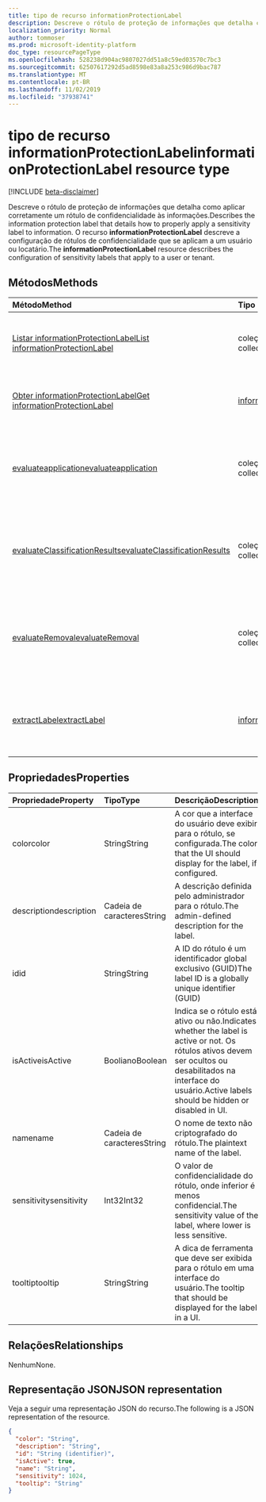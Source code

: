 ```yaml
---
title: tipo de recurso informationProtectionLabel
description: Descreve o rótulo de proteção de informações que detalha como aplicar corretamente um rótulo de confidencialidade às informações.
localization_priority: Normal
author: tommoser
ms.prod: microsoft-identity-platform
doc_type: resourcePageType
ms.openlocfilehash: 528238d904ac9807027dd51a8c59ed03570c7bc3
ms.sourcegitcommit: 62507617292d5ad8598e83a8a253c986d9bac787
ms.translationtype: MT
ms.contentlocale: pt-BR
ms.lasthandoff: 11/02/2019
ms.locfileid: "37938741"
---
```

# <a name="informationprotectionlabel-resource-type"></a><span data-ttu-id="5b339-103">tipo de recurso informationProtectionLabel</span><span class="sxs-lookup"><span data-stu-id="5b339-103">informationProtectionLabel resource type</span></span>

[!INCLUDE [beta-disclaimer](../../includes/beta-disclaimer.md)]

<span data-ttu-id="5b339-104">Descreve o rótulo de proteção de informações que detalha como aplicar corretamente um rótulo de confidencialidade às informações.</span><span class="sxs-lookup"><span data-stu-id="5b339-104">Describes the information protection label that details how to properly apply a sensitivity label to information.</span></span> <span data-ttu-id="5b339-105">O recurso **informationProtectionLabel** descreve a configuração de rótulos de confidencialidade que se aplicam a um usuário ou locatário.</span><span class="sxs-lookup"><span data-stu-id="5b339-105">The **informationProtectionLabel** resource describes the configuration of sensitivity labels that apply to a user or tenant.</span></span>  

## <a name="methods"></a><span data-ttu-id="5b339-106">Métodos</span><span class="sxs-lookup"><span data-stu-id="5b339-106">Methods</span></span>

| <span data-ttu-id="5b339-107">Método</span><span class="sxs-lookup"><span data-stu-id="5b339-107">Method</span></span>                                                                                              | <span data-ttu-id="5b339-108">Tipo de retorno</span><span class="sxs-lookup"><span data-stu-id="5b339-108">Return Type</span></span>                                                               | <span data-ttu-id="5b339-109">Descrição</span><span class="sxs-lookup"><span data-stu-id="5b339-109">Description</span></span>                                                                                                                                                            |
| :-------------------------------------------------------------------------------------------------- | :------------------------------------------------------------------------ | :--------------------------------------------------------------------------------------------------------------------------------------------------------------------- |
| [<span data-ttu-id="5b339-110">Listar informationProtectionLabel</span><span class="sxs-lookup"><span data-stu-id="5b339-110">List informationProtectionLabel</span></span>](../api/informationprotectionpolicy-list-labels.md)                | <span data-ttu-id="5b339-111">coleção [informationProtectionLabel](informationprotectionlabel.md)</span><span class="sxs-lookup"><span data-stu-id="5b339-111">[informationProtectionLabel](informationprotectionlabel.md) collection</span></span> | <span data-ttu-id="5b339-112">Listar todos os rótulos de proteção de informações configurados para um usuário ou locatário.</span><span class="sxs-lookup"><span data-stu-id="5b339-112">List all configured information protection labels for a user or tenant.</span></span>                                                                                                |
| [<span data-ttu-id="5b339-113">Obter informationProtectionLabel</span><span class="sxs-lookup"><span data-stu-id="5b339-113">Get informationProtectionLabel</span></span>](../api/informationprotectionlabel-get.md)                          | [<span data-ttu-id="5b339-114">informationProtectionLabel</span><span class="sxs-lookup"><span data-stu-id="5b339-114">informationProtectionLabel</span></span>](informationprotectionlabel.md)               | <span data-ttu-id="5b339-115">Dada uma ID de etiqueta específica, retorne o **informationProtectionLabel**.</span><span class="sxs-lookup"><span data-stu-id="5b339-115">Given a specific label ID, return the **informationProtectionLabel**.</span></span>                                                                                                  |
| [<span data-ttu-id="5b339-116">evaluateapplication</span><span class="sxs-lookup"><span data-stu-id="5b339-116">evaluateapplication</span></span>](../api/informationprotectionlabel-evaluateapplication.md)                     | <span data-ttu-id="5b339-117">coleção [informationProtectionAction](informationprotectionaction.md)</span><span class="sxs-lookup"><span data-stu-id="5b339-117">[informationProtectionAction](informationprotectionaction.md) collection</span></span>  | <span data-ttu-id="5b339-118">Dada uma entrada de [contentInfo](contentinfo.md) e [labelingOptions](labelingoptions.md), COMPUTE o conjunto de ações necessárias para aplicar o rótulo.</span><span class="sxs-lookup"><span data-stu-id="5b339-118">Given an input of [contentInfo](contentinfo.md) and [labelingOptions](labelingoptions.md), compute the set of actions require to apply the label.</span></span>                      |
| [<span data-ttu-id="5b339-119">evaluateClassificationResults</span><span class="sxs-lookup"><span data-stu-id="5b339-119">evaluateClassificationResults</span></span>](../api/informationprotectionlabel-evaluateclassificationresults.md) | <span data-ttu-id="5b339-120">coleção [informationProtectionAction](informationprotectionaction.md)</span><span class="sxs-lookup"><span data-stu-id="5b339-120">[informationProtectionAction](informationprotectionaction.md) collection</span></span>  | <span data-ttu-id="5b339-121">Dada uma entrada de [contentInfo](contentinfo.md) e resultados de classificação, COMPUTE o conjunto de ações necessárias para aplicar o rótulo.</span><span class="sxs-lookup"><span data-stu-id="5b339-121">Given an input of [contentInfo](contentinfo.md) and classification results, compute the set of actions require to apply the label.</span></span>                                  |
| [<span data-ttu-id="5b339-122">evaluateRemoval</span><span class="sxs-lookup"><span data-stu-id="5b339-122">evaluateRemoval</span></span>](../api/informationprotectionlabel-evaluateremoval.md)                             | <span data-ttu-id="5b339-123">coleção [informationProtectionAction](informationprotectionaction.md)</span><span class="sxs-lookup"><span data-stu-id="5b339-123">[informationProtectionAction](informationprotectionaction.md) collection</span></span>  | <span data-ttu-id="5b339-124">Dada uma entrada de [contentInfo](contentinfo.md) e [downgradeJustification](downgradejustification.md), calcule as ações que devem ser executadas para remover o rótulo.</span><span class="sxs-lookup"><span data-stu-id="5b339-124">Given an input of [contentInfo](contentinfo.md) and [downgradeJustification](downgradejustification.md), compute the actions that should be taken to remove the label.</span></span> |
| [<span data-ttu-id="5b339-125">extractLabel</span><span class="sxs-lookup"><span data-stu-id="5b339-125">extractLabel</span></span>](../api/informationprotectionlabel-extractlabel.md)                                   | [<span data-ttu-id="5b339-126">informationProtectionContentLabel</span><span class="sxs-lookup"><span data-stu-id="5b339-126">informationProtectionContentLabel</span></span>](informationprotectioncontentlabel.md) | <span data-ttu-id="5b339-127">Dada uma entrada de [contentInfo](contentinfo.md), detalhes de retorno no [informationProtectionLabel](informationprotectionlabel.md) que os metadados representam.</span><span class="sxs-lookup"><span data-stu-id="5b339-127">Given an input of [contentInfo](contentinfo.md), return details on the [informationProtectionLabel](informationprotectionlabel.md) that the metadata represents.</span></span>       |

## <a name="properties"></a><span data-ttu-id="5b339-128">Propriedades</span><span class="sxs-lookup"><span data-stu-id="5b339-128">Properties</span></span>

| <span data-ttu-id="5b339-129">Propriedade</span><span class="sxs-lookup"><span data-stu-id="5b339-129">Property</span></span>    | <span data-ttu-id="5b339-130">Tipo</span><span class="sxs-lookup"><span data-stu-id="5b339-130">Type</span></span>    | <span data-ttu-id="5b339-131">Descrição</span><span class="sxs-lookup"><span data-stu-id="5b339-131">Description</span></span>                                                                                     |
| :---------- | :------ | :---------------------------------------------------------------------------------------------- |
| <span data-ttu-id="5b339-132">color</span><span class="sxs-lookup"><span data-stu-id="5b339-132">color</span></span>       | <span data-ttu-id="5b339-133">String</span><span class="sxs-lookup"><span data-stu-id="5b339-133">String</span></span>  | <span data-ttu-id="5b339-134">A cor que a interface do usuário deve exibir para o rótulo, se configurada.</span><span class="sxs-lookup"><span data-stu-id="5b339-134">The color that the UI should display for the label, if configured.</span></span>                              |
| <span data-ttu-id="5b339-135">description</span><span class="sxs-lookup"><span data-stu-id="5b339-135">description</span></span> | <span data-ttu-id="5b339-136">Cadeia de caracteres</span><span class="sxs-lookup"><span data-stu-id="5b339-136">String</span></span>  | <span data-ttu-id="5b339-137">A descrição definida pelo administrador para o rótulo.</span><span class="sxs-lookup"><span data-stu-id="5b339-137">The admin-defined description for the label.</span></span>                                                    |
| <span data-ttu-id="5b339-138">id</span><span class="sxs-lookup"><span data-stu-id="5b339-138">id</span></span>          | <span data-ttu-id="5b339-139">String</span><span class="sxs-lookup"><span data-stu-id="5b339-139">String</span></span>  | <span data-ttu-id="5b339-140">A ID do rótulo é um identificador global exclusivo (GUID)</span><span class="sxs-lookup"><span data-stu-id="5b339-140">The label ID is a globally unique identifier (GUID)</span></span>                                             |
| <span data-ttu-id="5b339-141">isActive</span><span class="sxs-lookup"><span data-stu-id="5b339-141">isActive</span></span>    | <span data-ttu-id="5b339-142">Booliano</span><span class="sxs-lookup"><span data-stu-id="5b339-142">Boolean</span></span> | <span data-ttu-id="5b339-143">Indica se o rótulo está ativo ou não.</span><span class="sxs-lookup"><span data-stu-id="5b339-143">Indicates whether the label is active or not.</span></span> <span data-ttu-id="5b339-144">Os rótulos ativos devem ser ocultos ou desabilitados na interface do usuário.</span><span class="sxs-lookup"><span data-stu-id="5b339-144">Active labels should be hidden or disabled in UI.</span></span> |
| <span data-ttu-id="5b339-145">name</span><span class="sxs-lookup"><span data-stu-id="5b339-145">name</span></span>        | <span data-ttu-id="5b339-146">Cadeia de caracteres</span><span class="sxs-lookup"><span data-stu-id="5b339-146">String</span></span>  | <span data-ttu-id="5b339-147">O nome de texto não criptografado do rótulo.</span><span class="sxs-lookup"><span data-stu-id="5b339-147">The plaintext name of the label.</span></span>                                                                |
| <span data-ttu-id="5b339-148">sensitivity</span><span class="sxs-lookup"><span data-stu-id="5b339-148">sensitivity</span></span> | <span data-ttu-id="5b339-149">Int32</span><span class="sxs-lookup"><span data-stu-id="5b339-149">Int32</span></span>   | <span data-ttu-id="5b339-150">O valor de confidencialidade do rótulo, onde inferior é menos confidencial.</span><span class="sxs-lookup"><span data-stu-id="5b339-150">The sensitivity value of the label, where lower is less sensitive.</span></span>                              |
| <span data-ttu-id="5b339-151">tooltip</span><span class="sxs-lookup"><span data-stu-id="5b339-151">tooltip</span></span>     | <span data-ttu-id="5b339-152">String</span><span class="sxs-lookup"><span data-stu-id="5b339-152">String</span></span>  | <span data-ttu-id="5b339-153">A dica de ferramenta que deve ser exibida para o rótulo em uma interface do usuário.</span><span class="sxs-lookup"><span data-stu-id="5b339-153">The tooltip that should be displayed for the label in a UI.</span></span>                                     |

## <a name="relationships"></a><span data-ttu-id="5b339-154">Relações</span><span class="sxs-lookup"><span data-stu-id="5b339-154">Relationships</span></span>

<span data-ttu-id="5b339-155">Nenhum</span><span class="sxs-lookup"><span data-stu-id="5b339-155">None.</span></span>

## <a name="json-representation"></a><span data-ttu-id="5b339-156">Representação JSON</span><span class="sxs-lookup"><span data-stu-id="5b339-156">JSON representation</span></span>

<span data-ttu-id="5b339-157">Veja a seguir uma representação JSON do recurso.</span><span class="sxs-lookup"><span data-stu-id="5b339-157">The following is a JSON representation of the resource.</span></span>

<!-- {
  "blockType": "resource",
  "optionalProperties": [

  ],
  "@odata.type": "microsoft.graph.informationProtectionLabel",
  "baseType": "",
  "keyProperty": "id"
}-->

```json
{
  "color": "String",
  "description": "String",
  "id": "String (identifier)",
  "isActive": true,
  "name": "String",
  "sensitivity": 1024,
  "tooltip": "String"
}
```

<!-- uuid: 16cd6b66-4b1a-43a1-adaf-3a886856ed98
2019-02-04 14:57:30 UTC -->
<!-- {
  "type": "#page.annotation",
  "description": "informationProtectionLabel resource",
  "keywords": "",
  "section": "documentation",
  "tocPath": ""
}-->
